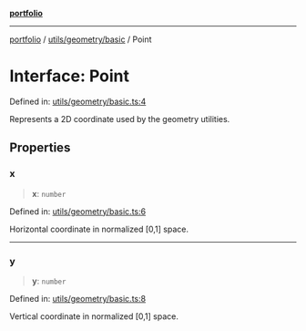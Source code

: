 [**portfolio**](../../../../README.md)

***

[portfolio](../../../../modules.md) / [utils/geometry/basic](../README.md) / Point

# Interface: Point

Defined in: [utils/geometry/basic.ts:4](https://github.com/tnorlund/Portfolio/blob/a42aa8dad0618adb0fe0550dfcf0a2e53426c35f/portfolio/utils/geometry/basic.ts#L4)

Represents a 2D coordinate used by the geometry utilities.

## Properties

### x

> **x**: `number`

Defined in: [utils/geometry/basic.ts:6](https://github.com/tnorlund/Portfolio/blob/a42aa8dad0618adb0fe0550dfcf0a2e53426c35f/portfolio/utils/geometry/basic.ts#L6)

Horizontal coordinate in normalized [0,1] space.

***

### y

> **y**: `number`

Defined in: [utils/geometry/basic.ts:8](https://github.com/tnorlund/Portfolio/blob/a42aa8dad0618adb0fe0550dfcf0a2e53426c35f/portfolio/utils/geometry/basic.ts#L8)

Vertical coordinate in normalized [0,1] space.
